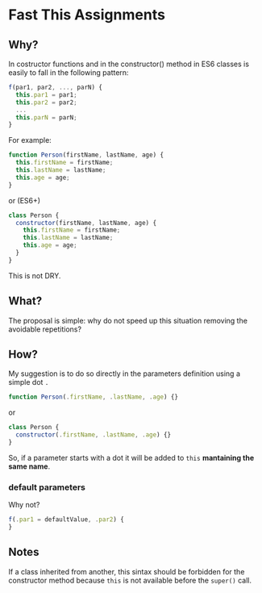 # Fast This Assignments


## Why?
In costructor functions and in the constructor() method in ES6 classes is easily to fall in the following pattern:

```js
f(par1, par2, ..., parN) {
  this.par1 = par1;
  this.par2 = par2;
  ...
  this.parN = parN;
}
```

For example:

```js
function Person(firstName, lastName, age) {
  this.firstName = firstName;
  this.lastName = lastName;
  this.age = age;
}
```

or (ES6+)

```js
class Person {
  constructor(firstName, lastName, age) {
    this.firstName = firstName;
    this.lastName = lastName;
    this.age = age;
  }
}
```
This is not DRY.


## What?
The proposal is simple: why do not speed up this situation removing the avoidable repetitions?


## How?
My suggestion is to do so directly in the parameters definition using a simple dot `.`
```js
function Person(.firstName, .lastName, .age) {}
```

or

```js
class Person {
  constructor(.firstName, .lastName, .age) {}
}
```
So, if a parameter starts with a dot it will be added to `this` **mantaining the same name**.

### default parameters
Why not? 
```js
f(.par1 = defaultValue, .par2) {
}
```

## Notes
If a class inherited from another, this sintax should be forbidden for the constructor method because `this` is not available before the `super()` call.

